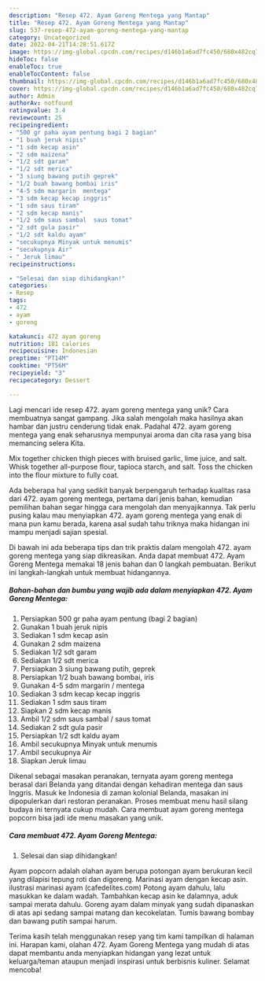 ```yaml
---
description: "Resep 472. Ayam Goreng Mentega yang Mantap"
title: "Resep 472. Ayam Goreng Mentega yang Mantap"
slug: 537-resep-472-ayam-goreng-mentega-yang-mantap
category: Uncategorized
date: 2022-04-21T14:28:51.617Z
image: https://img-global.cpcdn.com/recipes/d146b1a6ad7fc450/680x482cq70/472-ayam-goreng-mentega-foto-resep-utama.jpg
hideToc: false
enableToc: true
enableTocContent: false
thumbnail: https://img-global.cpcdn.com/recipes/d146b1a6ad7fc450/680x482cq70/472-ayam-goreng-mentega-foto-resep-utama.jpg
cover: https://img-global.cpcdn.com/recipes/d146b1a6ad7fc450/680x482cq70/472-ayam-goreng-mentega-foto-resep-utama.jpg
author: Admin
authorAv: notfound
ratingvalue: 3.4
reviewcount: 25
recipeingredient:
- "500 gr paha ayam pentung bagi 2 bagian"
- "1 buah jeruk nipis"
- "1 sdm kecap asin"
- "2 sdm maizena"
- "1/2 sdt garam"
- "1/2 sdt merica"
- "3 siung bawang putih geprek"
- "1/2 buah bawang bombai iris"
- "4-5 sdm margarin  mentega"
- "3 sdm kecap kecap inggris"
- "1 sdm saus tiram"
- "2 sdm kecap manis"
- "1/2 sdm saus sambal  saus tomat"
- "2 sdt gula pasir"
- "1/2 sdt kaldu ayam"
- "secukupnya Minyak untuk menumis"
- "secukupnya Air"
- " Jeruk limau"
recipeinstructions:

- "Selesai dan siap dihidangkan!"
categories:
- Resep
tags:
- 472
- ayam
- goreng

katakunci: 472 ayam goreng 
nutrition: 181 calories
recipecuisine: Indonesian
preptime: "PT14M"
cooktime: "PT56M"
recipeyield: "3"
recipecategory: Dessert

---
```





Lagi mencari ide resep 472. ayam goreng mentega yang unik? Cara membuatnya sangat gampang. Jika salah mengolah maka hasilnya akan hambar dan justru cenderung tidak enak. Padahal 472. ayam goreng mentega yang enak seharusnya mempunyai aroma dan cita rasa yang bisa memancing selera Kita.





Mix together chicken thigh pieces with bruised garlic, lime juice, and salt. Whisk together all-purpose flour, tapioca starch, and salt. Toss the chicken into the flour mixture to fully coat.

Ada beberapa hal yang sedikit banyak berpengaruh terhadap kualitas rasa dari 472. ayam goreng mentega, pertama dari jenis bahan, kemudian pemilihan bahan segar hingga cara mengolah dan menyajikannya. Tak perlu pusing kalau mau menyiapkan 472. ayam goreng mentega yang enak di mana pun kamu berada, karena asal sudah tahu triknya maka hidangan ini mampu menjadi sajian spesial.






Di bawah ini ada beberapa tips dan trik praktis dalam mengolah 472. ayam goreng mentega yang siap dikreasikan. Anda dapat membuat 472. Ayam Goreng Mentega memakai 18 jenis bahan dan 0 langkah pembuatan. Berikut ini langkah-langkah untuk membuat hidangannya.

<!--inarticleads1-->

##### Bahan-bahan dan bumbu yang wajib ada dalam menyiapkan 472. Ayam Goreng Mentega:

1. Persiapkan 500 gr paha ayam pentung (bagi 2 bagian)
1. Gunakan 1 buah jeruk nipis
1. Sediakan 1 sdm kecap asin
1. Gunakan 2 sdm maizena
1. Sediakan 1/2 sdt garam
1. Sediakan 1/2 sdt merica
1. Persiapkan 3 siung bawang putih, geprek
1. Persiapkan 1/2 buah bawang bombai, iris
1. Gunakan 4-5 sdm margarin / mentega
1. Sediakan 3 sdm kecap kecap inggris
1. Sediakan 1 sdm saus tiram
1. Siapkan 2 sdm kecap manis
1. Ambil 1/2 sdm saus sambal / saus tomat
1. Sediakan 2 sdt gula pasir
1. Persiapkan 1/2 sdt kaldu ayam
1. Ambil secukupnya Minyak untuk menumis
1. Ambil secukupnya Air
1. Siapkan  Jeruk limau


Dikenal sebagai masakan peranakan, ternyata ayam goreng mentega berasal dari Belanda yang ditandai dengan kehadiran mentega dan saus Inggris. Masuk ke Indonesia di zaman kolonial Belanda, masakan ini dipopulerkan dari restoran peranakan. Proses membuat menu hasil silang budaya ini ternyata cukup mudah. Cara membuat ayam goreng mentega popcorn bisa jadi ide menu masakan yang unik. 

<!--inarticleads2-->

##### Cara membuat 472. Ayam Goreng Mentega:


1. Selesai dan siap dihidangkan!

Ayam popcorn adalah olahan ayam berupa potongan ayam berukuran kecil yang dilapisi tepung roti dan digoreng. Marinasi ayam dengan kecap asin. ilustrasi marinasi ayam (cafedelites.com) Potong ayam dahulu, lalu masukkan ke dalam wadah. Tambahkan kecap asin ke dalamnya, aduk sampai merata dahulu. Goreng ayam dalam minyak yang sudah dipanaskan di atas api sedang sampai matang dan kecokelatan. Tumis bawang bombay dan bawang putih sampai harum. 

Terima kasih telah menggunakan resep yang tim kami tampilkan di halaman ini. Harapan kami, olahan 472. Ayam Goreng Mentega yang mudah di atas dapat membantu anda menyiapkan hidangan yang lezat untuk keluarga/teman ataupun menjadi inspirasi untuk berbisnis kuliner. Selamat mencoba!
